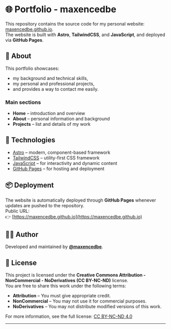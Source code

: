 # 🌐 Portfolio - maxencedbe

This repository contains the source code for my personal website: [maxencedbe.github.io](https://maxencedbe.github.io).  
The website is built with **Astro**, **TailwindCSS**, and **JavaScript**, and deployed via **GitHub Pages**.

## 🚀 About

This portfolio showcases:
- my background and technical skills,  
- my personal and professional projects,  
- and provides a way to contact me easily.

### Main sections
- **Home** – introduction and overview  
- **About** – personal information and background  
- **Projects** – list and details of my work

## 🧰 Technologies

- [Astro](https://astro.build/) – modern, component-based framework  
- [TailwindCSS](https://tailwindcss.com/) – utility-first CSS framework  
- [JavaScript](https://developer.mozilla.org/en-US/docs/Web/JavaScript) – for interactivity and dynamic content  
- [GitHub Pages](https://pages.github.com/) – for hosting and deployment

## 📦 Deployment

The website is automatically deployed through **GitHub Pages** whenever updates are pushed to the repository.  
Public URL:  
👉 [https://maxencedbe.github.io](https://maxencedbe.github.io)

## 🧑‍💻 Author

Developed and maintained by **[@maxencedbe](https://github.com/maxencedbe)**.

## 📄 License

This project is licensed under the **Creative Commons Attribution - NonCommercial - NoDerivatives (CC BY-NC-ND)** license.  
You are free to share this work under the following terms:
- **Attribution** – You must give appropriate credit.  
- **NonCommercial** – You may not use it for commercial purposes.  
- **NoDerivatives** – You may not distribute modified versions of this work.  

For more information, see the full license: [CC BY-NC-ND 4.0](https://creativecommons.org/licenses/by-nc-nd/4.0/)

---
